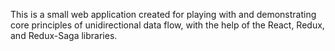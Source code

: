 This is a small web application created for playing with and demonstrating core principles of unidirectional data flow, with the help of the React, Redux, and Redux-Saga libraries.
